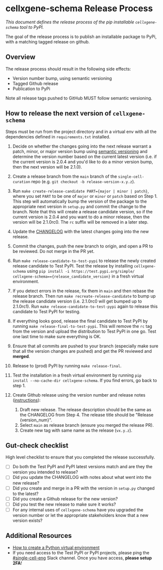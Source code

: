 # cellxgene-schema Release Process

_This document defines the release process of the pip installable `cellxgene-schema` tool to PyPI._

The goal of the release process is to publish an installable package to PyPi, with a matching tagged release on github.

## Overview

The release process should result in the following side effects:

* Version number bump, using semantic versioning
* Tagged Github release
* Publication to PyPi

Note all release tags pushed to GitHub MUST follow semantic versioning.

## How to release the next version of `cellxgene-schema`

Steps must be run from the project directory and in a virtual env with all the dependencies defined in `requirements.txt` installed.

1. Decide on whether the changes going into the next release warrant a patch, minor, or major version bump using [semantic versioning](https://semver.org/) and determine the version number based on the current latest version (i.e. if the current version is 2.0.4 and you'd like to do a minor version bump, then the next version will be 2.1.0).

1. Create a release branch from the `main` branch of the `single-cell-curation` repo (e.g. `git checkout -b release-version-x.y.z`).

1. Run `make create-release-candidate PART={major | minor | patch}`, where you set `PART` to be one of `major` or `minor` or `patch` based on Step 1. This step will automatically bump the version of the package to the appropriate next version in `setup.py` and commit the change to the branch. Note that this will create a release candidate version, so if the current version is 2.0.4 and you want to do a minor release, then the version will be 2.1.0rc0. The `rc` suffix will be removed in a later step.

1. Update the [CHANGELOG](https://github.com/chanzuckerberg/single-cell-curation/blob/main/cellxgene_schema_cli/CHANGELOG.md) with the latest changes going into the new release. 

1. Commit the changes, push the new branch to origin, and open a PR to be reviewed. Do not merge in the PR yet.

1. Run `make release-candidate-to-test-pypi` to release the newly created release candidate to Test PyPI. Test the release by installing `cellxgene-schema` using `pip install -i https://test.pypi.org/simple/ cellxgene-schema=={release_candidate_version}` in a fresh virtual environment.

1. If you detect errors in the release, fix them in `main` and then rebase the release branch. Then run `make recreate-release-candidate` to bump up the release candidate version (i.e. 2.1.0rc0 will get bumped up to 2.1.0rc1). Run `make release-candidate-to-test-pypi` again to release this candidate to Test PyPI for testing.

1. If everything looks good, release the final candidate to Test PyPI by running `make release-final-to-test-pypi`. This will remove the `rc` tag from the version and upload the distribution to Test PyPI in one go. Test one last time to make sure everything is OK.

1. Ensure that all commits are pushed to your branch (especially make sure that all the version changes are pushed) and get the PR reviewed and **merged**.

1. Release to (prod) PyPI by running `make release-final`.

1. Test the installation in a fresh virtual environment by running `pip install --no-cache-dir cellxgene-schema`. If you find errors, go back to step 1.

1. Create Github release using the version number and release notes ([instructions](https://docs.github.com/en/repositories/releasing-projects-on-github/managing-releases-in-a-repository)):
    1. Draft new release. The release description should be the same as the CHANGELOG from Step 4. The release title should be "Release {version_num}".
    1. Select `main` as release branch (ensure you merged the release PR).
    1. Create new tag with same name as the release (`vx.y.z`).

## Gut-check checklist

High level checklist to ensure that you completed the release successfully.

- [ ] Do both the Test PyPI and PyPI latest versions match and are they the version you intended to release?
- [ ] Did you update the CHANGELOG with notes about what went into the new release?
- [ ] Did you create and merge in a PR with the version in `setup.py` changed to the latest?
- [ ] Did you create a Github release for the new version?
- [ ] Did you test the new release to make sure it works?
- [ ] For any internal uses of `cellxgene-schema` have you upgraded the version number or let the appropriate stakeholders know that a new version exists?

## Additional Resources

- [How to create a Python virtual environment](https://docs.python.org/3/library/venv.html#creating-virtual-environments)
- If you need access to the Test PyPI or PyPI projects, please ping the [#single-cell-eng](https://czi-sci.slack.com/archives/C023Q1APASK) Slack channel. Once you have access, **please setup 2FA**!
